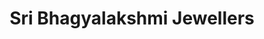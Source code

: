 ---
title: "Sri Bhagyalakshmi Jewellers"
url: /bangalore/sri-bhagyalakshmi-jewellers/
shop: jewelry
---